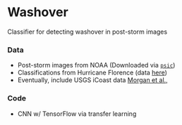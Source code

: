 # Washover
Classifier for detecting washover in post-storm images

### Data
- Post-storm images from NOAA (Downloaded via [`psic`](https://github.com/UNCG-DAISY/psi-collect))
- Classifications from Hurricane Florence (data [here](https://doi.org/10.6084/m9.figshare.11604192.v1))
- Eventually, include USGS iCoast data [Morgan et al.,](https://doi.org/10.5066/P93A9MPE)

### Code
- CNN w/ TensorFlow via transfer learning
